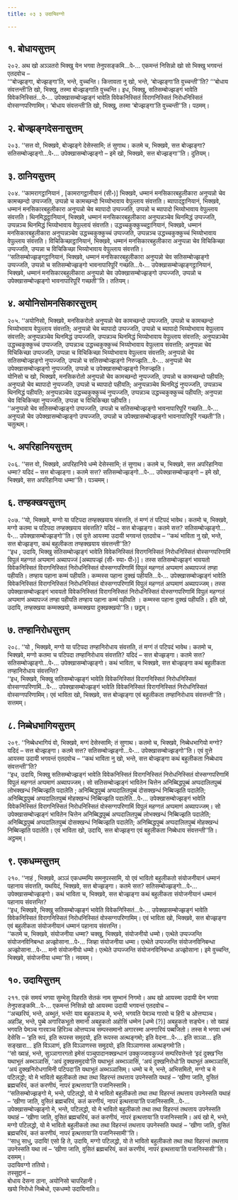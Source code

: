 ```yaml
---
title: ०३ ३ उदायिवग्गो

---
```



## १. बोधायसुत्तम्

२०२. अथ खो अञ्ञतरो भिक्खु येन भगवा तेनुपसङ्कमि…पे॰… एकमन्तं निसिन्नो खो सो भिक्खु भगवन्तं एतदवोच –  
‘‘‘बोज्झङ्गा, बोज्झङ्गा’ति, भन्ते, वुच्चन्ति। कित्तावता नु खो, भन्ते, ‘बोज्झङ्गा’ति वुच्चन्ती’’ति? ‘‘‘बोधाय संवत्तन्ती’ति खो, भिक्खु, तस्मा बोज्झङ्गाति वुच्चन्ति। इध, भिक्खु, सतिसम्बोज्झङ्गं भावेति विवेकनिस्सितं…पे॰… उपेक्खासम्बोज्झङ्गं भावेति विवेकनिस्सितं विरागनिस्सितं निरोधनिस्सितं वोस्सग्गपरिणामिम्। ‘बोधाय संवत्तन्ती’ति खो, भिक्खु, तस्मा ‘बोज्झङ्गा’ति वुच्चन्ती’’ति। पठमम्।  


## २. बोज्झङ्गदेसनासुत्तम्

२०३. ‘‘सत्त वो, भिक्खवे, बोज्झङ्गे देसेस्सामि; तं सुणाथ। कतमे च, भिक्खवे, सत्त बोज्झङ्गा? सतिसम्बोज्झङ्गो…पे॰… उपेक्खासम्बोज्झङ्गो – इमे खो, भिक्खवे, सत्त बोज्झङ्गा’’ति। दुतियम्।  


## ३. ठानियसुत्तम्

२०४. ‘‘कामरागट्ठानियानं , [कामरागट्ठानीयानं (सी॰)] भिक्खवे, धम्मानं मनसिकारबहुलीकारा अनुप्पन्नो चेव कामच्छन्दो उप्पज्जति, उप्पन्नो च कामच्छन्दो भिय्योभावाय वेपुल्लाय संवत्तति। ब्यापादट्ठानियानं, भिक्खवे, धम्मानं मनसिकारबहुलीकारा अनुप्पन्नो चेव ब्यापादो उप्पज्जति, उप्पन्नो च ब्यापादो भिय्योभावाय वेपुल्लाय संवत्तति। थिनमिद्धट्ठानियानं, भिक्खवे, धम्मानं मनसिकारबहुलीकारा अनुप्पन्नञ्चेव थिनमिद्धं उप्पज्जति, उप्पन्नञ्च थिनमिद्धं भिय्योभावाय वेपुल्लायं संवत्तति। उद्धच्चकुक्कुच्चट्ठानियानं, भिक्खवे, धम्मानं मनसिकारबहुलीकारा अनुप्पन्नञ्चेव उद्धच्चकुक्कुच्चं उप्पज्जति, उप्पन्नञ्च उद्धच्चकुक्कुच्चं भिय्योभावाय वेपुल्लाय संवत्तति। विचिकिच्छाट्ठानियानं, भिक्खवे, धम्मानं मनसिकारबहुलीकारा अनुप्पन्ना चेव विचिकिच्छा उप्पज्जति, उप्पन्ना च विचिकिच्छा भिय्योभावाय वेपुल्लाय संवत्तति।  
‘‘सतिसम्बोज्झङ्गट्ठानियानं, भिक्खवे, धम्मानं मनसिकारबहुलीकारा अनुप्पन्नो चेव सतिसम्बोज्झङ्गो उप्पज्जति, उप्पन्नो च सतिसम्बोज्झङ्गो भावनापारिपूरिं गच्छति…पे॰… उपेक्खासम्बोज्झङ्गट्ठानियानं, भिक्खवे, धम्मानं मनसिकारबहुलीकारा अनुप्पन्नो चेव उपेक्खासम्बोज्झङ्गो उप्पज्जति, उप्पन्नो च उपेक्खासम्बोज्झङ्गो भावनापारिपूरिं गच्छती’’ति। ततियम्।  


## ४. अयोनिसोमनसिकारसुत्तम्

२०५. ‘‘अयोनिसो, भिक्खवे, मनसिकरोतो अनुप्पन्नो चेव कामच्छन्दो उप्पज्जति, उप्पन्नो च कामच्छन्दो भिय्योभावाय वेपुल्लाय संवत्तति; अनुप्पन्नो चेव ब्यापादो उप्पज्जति, उप्पन्नो च ब्यापादो भिय्योभावाय वेपुल्लाय संवत्तति; अनुप्पन्नञ्चेव थिनमिद्धं उप्पज्जति, उप्पन्नञ्च थिनमिद्धं भिय्योभावाय वेपुल्लाय संवत्तति; अनुप्पन्नञ्चेव उद्धच्चकुक्कुच्चं उप्पज्जति, उप्पन्नञ्च उद्धच्चकुक्कुच्चं भिय्योभावाय वेपुल्लाय संवत्तति; अनुप्पन्ना चेव विचिकिच्छा उप्पज्जति, उप्पन्ना च विचिकिच्छा भिय्योभावाय वेपुल्लाय संवत्तति; अनुप्पन्नो चेव सतिसम्बोज्झङ्गो नुप्पज्जति, उप्पन्नो च सतिसम्बोज्झङ्गो निरुज्झति…पे॰… अनुप्पन्नो चेव उपेक्खासम्बोज्झङ्गो नुप्पज्जति, उप्पन्नो च उपेक्खासम्बोज्झङ्गो निरुज्झति।  
योनिसो च खो, भिक्खवे, मनसिकरोतो अनुप्पन्नो चेव कामच्छन्दो नुप्पज्जति, उप्पन्नो च कामच्छन्दो पहीयति; अनुप्पन्नो चेव ब्यापादो नुप्पज्जति, उप्पन्नो च ब्यापादो पहीयति; अनुप्पन्नञ्चेव थिनमिद्धं नुप्पज्जति, उप्पन्नञ्च थिनमिद्धं पहीयति; अनुप्पन्नञ्चेव उद्धच्चकुक्कुच्चं नुप्पज्जति, उप्पन्नञ्च उद्धच्चकुक्कुच्चं पहीयति; अनुप्पन्ना चेव विचिकिच्छा नुप्पज्जति, उप्पन्ना च विचिकिच्छा पहीयति।  
‘‘अनुप्पन्नो चेव सतिसम्बोज्झङ्गो उप्पज्जति, उप्पन्नो च सतिसम्बोज्झङ्गो भावनापारिपूरिं गच्छति…पे॰… अनुप्पन्नो चेव उपेक्खासम्बोज्झङ्गो उप्पज्जति, उप्पन्नो च उपेक्खासम्बोज्झङ्गो भावनापारिपूरिं गच्छती’’ति। चतुत्थम्।  


## ५. अपरिहानियसुत्तम्

२०६. ‘‘सत्त वो, भिक्खवे, अपरिहानिये धम्मे देसेस्सामि; तं सुणाथ। कतमे च, भिक्खवे, सत्त अपरिहानिया धम्मा? यदिदं – सत्त बोज्झङ्गा। कतमे सत्त? सतिसम्बोज्झङ्गो…पे॰… उपेक्खासम्बोज्झङ्गो – इमे खो, भिक्खवे, सत्त अपरिहानिया धम्मा’’ति। पञ्चमम्।  


## ६. तण्हक्खयसुत्तम्

२०७. ‘‘यो, भिक्खवे, मग्गो या पटिपदा तण्हक्खयाय संवत्तति, तं मग्गं तं पटिपदं भावेथ। कतमो च, भिक्खवे, मग्गो कतमा च पटिपदा तण्हक्खयाय संवत्तति? यदिदं – सत्त बोज्झङ्गा। कतमे सत्त? सतिसम्बोज्झङ्गो…पे॰… उपेक्खासम्बोज्झङ्गो’’ति। एवं वुत्ते आयस्मा उदायी भगवन्तं एतदवोच – ‘‘कथं भाविता नु खो, भन्ते, सत्त बोज्झङ्गा, कथं बहुलीकता तण्हक्खयाय संवत्तन्ती’’ति?  
‘‘इध , उदायि, भिक्खु सतिसम्बोज्झङ्गं भावेति विवेकनिस्सितं विरागनिस्सितं निरोधनिस्सितं वोस्सग्गपरिणामिं विपुलं महग्गतं अप्पमाणं अब्यापज्जं [अब्यापज्झं (सी॰ स्या॰ पी॰)]। तस्स सतिसम्बोज्झङ्गं भावयतो विवेकनिस्सितं विरागनिस्सितं निरोधनिस्सितं वोस्सग्गपरिणामिं विपुलं महग्गतं अप्पमाणं अब्यापज्जं तण्हा पहीयति। तण्हाय पहाना कम्मं पहीयति। कम्मस्स पहाना दुक्खं पहीयति…पे॰… उपेक्खासम्बोज्झङ्गं भावेति विवेकनिस्सितं विरागनिस्सितं निरोधनिस्सितं वोस्सग्गपरिणामिं विपुलं महग्गतं अप्पमाणं अब्यापज्जम्। तस्स उपेक्खासम्बोज्झङ्गं भावयतो विवेकनिस्सितं विरागनिस्सितं निरोधनिस्सितं वोस्सग्गपरिणामिं विपुलं महग्गतं अप्पमाणं अब्यापज्जं तण्हा पहीयति तण्हाय पहाना कम्मं पहीयति । कम्मस्स पहाना दुक्खं पहीयति। इति खो, उदायि, तण्हक्खया कम्मक्खयो, कम्मक्खया दुक्खक्खयो’’ति। छट्ठम्।  


## ७. तण्हानिरोधसुत्तम्

२०८. ‘‘यो , भिक्खवे, मग्गो या पटिपदा तण्हानिरोधाय संवत्तति, तं मग्गं तं पटिपदं भावेथ। कतमो च, भिक्खवे, मग्गो कतमा च पटिपदा तण्हानिरोधाय संवत्तति? यदिदं – सत्त बोज्झङ्गा। कतमे सत्त? सतिसम्बोज्झङ्गो…पे॰… उपेक्खासम्बोज्झङ्गो। कथं भाविता, च भिक्खवे, सत्त बोज्झङ्गा कथं बहुलीकता तण्हानिरोधाय संवत्तन्ति?  
‘‘इध, भिक्खवे, भिक्खु सतिसम्बोज्झङ्गं भावेति विवेकनिस्सितं विरागनिस्सितं निरोधनिस्सितं वोस्सग्गपरिणामिं…पे॰… उपेक्खासम्बोज्झङ्गं भावेति विवेकनिस्सितं विरागनिस्सितं निरोधनिस्सितं वोस्सग्गपरिणामिम्। एवं भाविता खो, भिक्खवे, सत्त बोज्झङ्गा एवं बहुलीकता तण्हानिरोधाय संवत्तन्ती’’ति। सत्तमम्।  


## ८. निब्बेधभागियसुत्तम्

२०९. ‘‘निब्बेधभागियं वो, भिक्खवे, मग्गं देसेस्सामि; तं सुणाथ। कतमो च, भिक्खवे, निब्बेधभागियो मग्गो? यदिदं – सत्त बोज्झङ्गा। कतमे सत्त? सतिसम्बोज्झङ्गो…पे॰… उपेक्खासम्बोज्झङ्गो’’ति। एवं वुत्ते आयस्मा उदायी भगवन्तं एतदवोच – ‘‘कथं भाविता नु खो, भन्ते, सत्त बोज्झङ्गा कथं बहुलीकता निब्बेधाय संवत्तन्ती’’ति?  
‘‘इध, उदायि, भिक्खु सतिसम्बोज्झङ्गं भावेति विवेकनिस्सितं विरागनिस्सितं निरोधनिस्सितं वोस्सग्गपरिणामिं विपुलं महग्गतं अप्पमाणं अब्यापज्जम्। सो सतिसम्बोज्झङ्गं भावितेन चित्तेन अनिब्बिद्धपुब्बं अप्पदालितपुब्बं लोभक्खन्धं निब्बिज्झति पदालेति ; अनिब्बिद्धपुब्बं अप्पदालितपुब्बं दोसक्खन्धं निब्बिज्झति पदालेति; अनिब्बिद्धपुब्बं अप्पदालितपुब्बं मोहक्खन्धं निब्बिज्झति पदालेति…पे॰… उपेक्खासम्बोज्झङ्गं भावेति विवेकनिस्सितं विरागनिस्सितं निरोधनिस्सितं वोस्सग्गपरिणामिं विपुलं महग्गतं अप्पमाणं अब्यापज्जम्। सो उपेक्खासम्बोज्झङ्गं भावितेन चित्तेन अनिब्बिद्धपुब्बं अप्पदालितपुब्बं लोभक्खन्धं निब्बिज्झति पदालेति; अनिब्बिद्धपुब्बं अप्पदालितपुब्बं दोसक्खन्धं निब्बिज्झति पदालेति; अनिब्बिद्धपुब्बं अप्पदालितपुब्बं मोहक्खन्धं निब्बिज्झति पदालेति। एवं भाविता खो, उदायि, सत्त बोज्झङ्गा एवं बहुलीकता निब्बेधाय संवत्तन्ती’’ति। अट्ठमम्।  


## ९. एकधम्मसुत्तम्

२१०. ‘‘नाहं , भिक्खवे, अञ्ञं एकधम्मम्पि समनुपस्सामि, यो एवं भावितो बहुलीकतो संयोजनीयानं धम्मानं पहानाय संवत्तति, यथयिदं, भिक्खवे, सत्त बोज्झङ्गा। कतमे सत्त? सतिसम्बोज्झङ्गो…पे॰… उपेक्खासम्बोज्झङ्गो। कथं भाविता च, भिक्खवे, सत्त बोज्झङ्गा कथं बहुलीकता संयोजनीयानं धम्मानं पहानाय संवत्तन्ति?  
‘‘इध, भिक्खवे, भिक्खु सतिसम्बोज्झङ्गं भावेति विवेकनिस्सितं…पे॰… उपेक्खासम्बोज्झङ्गं भावेति विवेकनिस्सितं विरागनिस्सितं निरोधनिस्सितं वोस्सग्गपरिणामिम्। एवं भाविता खो, भिक्खवे, सत्त बोज्झङ्गा एवं बहुलीकता संयोजनीयानं धम्मानं पहानाय संवत्तन्ति।  
‘‘कतमे च, भिक्खवे, संयोजनीया धम्मा? चक्खु, भिक्खवे, संयोजनीयो धम्मो। एत्थेते उप्पज्जन्ति संयोजनविनिबन्धा अज्झोसाना…पे॰… जिव्हा संयोजनीया धम्मा। एत्थेते उप्पज्जन्ति संयोजनविनिबन्धा अज्झोसाना…पे॰… मनो संयोजनीयो धम्मो। एत्थेते उप्पज्जन्ति संयोजनविनिबन्धा अज्झोसाना। इमे वुच्चन्ति, भिक्खवे, संयोजनीया धम्मा’’ति। नवमम्।  


## १०. उदायिसुत्तम्

२११. एकं समयं भगवा सुम्भेसु विहरति सेतकं नाम सुम्भानं निगमो। अथ खो आयस्मा उदायी येन भगवा तेनुपसङ्कमि…पे॰… एकमन्तं निसिन्नो खो आयस्मा उदायी भगवन्तं एतदवोच –  
‘‘अच्छरियं, भन्ते, अब्भुतं, भन्ते! याव बहुकतञ्च मे, भन्ते, भगवति पेमञ्च गारवो च हिरी च ओत्तप्पञ्च। अहञ्हि, भन्ते, पुब्बे अगारिकभूतो समानो अबहुकतो अहोसिं धम्मेन [धम्मे (?)] अबहुकतो सङ्घेन। सो ख्वाहं भगवति पेमञ्च गारवञ्च हिरिञ्च ओत्तप्पञ्च सम्पस्समानो अगारस्मा अनगारियं पब्बजितो। तस्स मे भगवा धम्मं देसेसि – ‘इति रूपं, इति रूपस्स समुदयो, इति रूपस्स अत्थङ्गमो; इति वेदना…पे॰… इति सञ्ञा… इति सङ्खारा… इति विञ्ञाणं, इति विञ्ञाणस्स समुदयो, इति विञ्ञाणस्स अत्थङ्गमो’ति।  
‘‘सो ख्वाहं, भन्ते, सुञ्ञागारगतो इमेसं पञ्चुपादानक्खन्धानं उक्कुज्जावकुज्जं सम्परिवत्तेन्तो ‘इदं दुक्ख’न्ति यथाभूतं अब्भञ्ञासिं, ‘अयं दुक्खसमुदयो’ति यथाभूतं अब्भञ्ञासिं, ‘अयं दुक्खनिरोधो’ति यथाभूतं अब्भञ्ञासिं, ‘अयं दुक्खनिरोधगामिनी पटिपदा’ति यथाभूतं अब्भञ्ञासिम्। धम्मो च मे, भन्ते, अभिसमितो, मग्गो च मे पटिलद्धो; यो मे भावितो बहुलीकतो तथा तथा विहरन्तं तथत्ताय उपनेस्सति यथाहं – ‘खीणा जाति, वुसितं ब्रह्मचरियं, कतं करणीयं, नापरं इत्थत्ताया’ति पजानिस्सामि।  
‘‘सतिसम्बोज्झङ्गो मे, भन्ते, पटिलद्धो, यो मे भावितो बहुलीकतो तथा तथा विहरन्तं तथत्ताय उपनेस्सति यथाहं – ‘खीणा जाति, वुसितं ब्रह्मचरियं, कतं करणीयं, नापरं इत्थत्ताया’ति पजानिस्सामि…पे॰… उपेक्खासम्बोज्झङ्गो मे, भन्ते, पटिलद्धो, यो मे भावितो बहुलीकतो तथा तथा विहरन्तं तथत्ताय उपनेस्सति यथाहं – ‘खीणा जाति, वुसितं ब्रह्मचरियं, कतं करणीयं, नापरं इत्थत्ताया’ति पजानिस्सामि। अयं खो मे, भन्ते, मग्गो पटिलद्धो, यो मे भावितो बहुलीकतो तथा तथा विहरन्तं तथत्ताय उपनेस्सति यथाहं – ‘खीणा जाति, वुसितं ब्रह्मचरियं, कतं करणीयं, नापरं इत्थत्ताया’ति पजानिस्सामी’’ति।  
‘‘साधु साधु, उदायि! एसो हि ते, उदायि, मग्गो पटिलद्धो, यो ते भावितो बहुलीकतो तथा तथा विहरन्तं तथत्ताय उपनेस्सति यथा त्वं – ‘खीणा जाति, वुसितं ब्रह्मचरियं, कतं करणीयं, नापरं इत्थत्ताया’ति पजानिस्ससी’’ति। दसमम्।  
उदायिवग्गो ततियो।  
तस्सुद्दानं –  
बोधाय देसना ठाना, अयोनिसो चापरिहानी।  
खयो निरोधो निब्बेधो, एकधम्मो उदायिनाति॥  